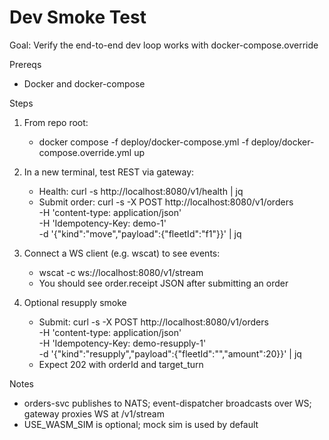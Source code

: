 # Dev Smoke Test

Goal: Verify the end-to-end dev loop works with docker-compose.override

Prereqs

- Docker and docker-compose

Steps

1. From repo root:
   - docker compose -f deploy/docker-compose.yml -f deploy/docker-compose.override.yml up
2. In a new terminal, test REST via gateway:
   - Health: curl -s http://localhost:8080/v1/health | jq
   - Submit order: curl -s -X POST http://localhost:8080/v1/orders \
      -H 'content-type: application/json' \
      -H 'Idempotency-Key: demo-1' \
      -d '{"kind":"move","payload":{"fleetId":"f1"}}' | jq
3. Connect a WS client (e.g. wscat) to see events:
   - wscat -c ws://localhost:8080/v1/stream
   - You should see order.receipt JSON after submitting an order

4. Optional resupply smoke
   - Submit: curl -s -X POST http://localhost:8080/v1/orders \
      -H 'content-type: application/json' \
      -H 'Idempotency-Key: demo-resupply-1' \
      -d '{"kind":"resupply","payload":{"fleetId":"<your-fleet-id>","amount":20}}' | jq
   - Expect 202 with orderId and target_turn

Notes

- orders-svc publishes to NATS; event-dispatcher broadcasts over WS; gateway proxies WS at /v1/stream
- USE_WASM_SIM is optional; mock sim is used by default
